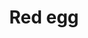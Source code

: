 ---
layout: item
title: Red egg
item-id: 10532
datatable: true
id: 10532
name: "Red egg"
members: true
lowalch: null
highalch: null
examine: "Will explode when fired!"
monsters:
  - id: 5739
    name: "Penance Fighter"
    members: true
    combat_level: 30
    wiki_url: "https://oldschool.runescape.wiki/w/Penance_Fighter#Wave_1"
    drops:
      - quantity: "2"
        rarity: 1
        drop_requirements: null
  - id: 5740
    name: "Penance Fighter"
    members: true
    combat_level: 32
    wiki_url: "https://oldschool.runescape.wiki/w/Penance_Fighter#Wave_2"
    drops:
      - quantity: "2"
        rarity: 1
        drop_requirements: null
  - id: 5741
    name: "Penance Fighter"
    members: true
    combat_level: 37
    wiki_url: "https://oldschool.runescape.wiki/w/Penance_Fighter#Wave_3"
    drops:
      - quantity: "2"
        rarity: 1
        drop_requirements: null
  - id: 5742
    name: "Penance Fighter"
    members: true
    combat_level: 42
    wiki_url: "https://oldschool.runescape.wiki/w/Penance_Fighter#Wave_4"
    drops:
      - quantity: "2"
        rarity: 1
        drop_requirements: null
  - id: 5743
    name: "Penance Fighter"
    members: true
    combat_level: 47
    wiki_url: "https://oldschool.runescape.wiki/w/Penance_Fighter#Wave_5"
    drops:
      - quantity: "2"
        rarity: 1
        drop_requirements: null
  - id: 5744
    name: "Penance Fighter"
    members: true
    combat_level: 56
    wiki_url: "https://oldschool.runescape.wiki/w/Penance_Fighter#Wave_6"
    drops:
      - quantity: "2"
        rarity: 1
        drop_requirements: null
  - id: 5745
    name: "Penance Fighter"
    members: true
    combat_level: 61
    wiki_url: "https://oldschool.runescape.wiki/w/Penance_Fighter#Wave_7/10"
    drops:
      - quantity: "2"
        rarity: 1
        drop_requirements: null
  - id: 5746
    name: "Penance Fighter"
    members: true
    combat_level: 68
    wiki_url: "https://oldschool.runescape.wiki/w/Penance_Fighter#Wave_8"
    drops:
      - quantity: "2"
        rarity: 1
        drop_requirements: null
  - id: 5747
    name: "Penance Fighter"
    members: true
    combat_level: 77
    wiki_url: "https://oldschool.runescape.wiki/w/Penance_Fighter#Wave_9"
    drops:
      - quantity: "2"
        rarity: 1
        drop_requirements: null
  - id: 5757
    name: "Penance Ranger"
    members: true
    combat_level: 21
    wiki_url: "https://oldschool.runescape.wiki/w/Penance_Ranger#Wave_1"
    drops:
      - quantity: "2"
        rarity: 1
        drop_requirements: null
  - id: 5758
    name: "Penance Ranger"
    members: true
    combat_level: 25
    wiki_url: "https://oldschool.runescape.wiki/w/Penance_Ranger#Wave_2"
    drops:
      - quantity: "2"
        rarity: 1
        drop_requirements: null
  - id: 5759
    name: "Penance Ranger"
    members: true
    combat_level: 32
    wiki_url: "https://oldschool.runescape.wiki/w/Penance_Ranger#Wave_3"
    drops:
      - quantity: "2"
        rarity: 1
        drop_requirements: null
  - id: 5760
    name: "Penance Ranger"
    members: true
    combat_level: 38
    wiki_url: "https://oldschool.runescape.wiki/w/Penance_Ranger#Wave_4"
    drops:
      - quantity: "2"
        rarity: 1
        drop_requirements: null
  - id: 5761
    name: "Penance Ranger"
    members: true
    combat_level: 43
    wiki_url: "https://oldschool.runescape.wiki/w/Penance_Ranger#Wave_5"
    drops:
      - quantity: "2"
        rarity: 1
        drop_requirements: null
  - id: 5762
    name: "Penance Ranger"
    members: true
    combat_level: 51
    wiki_url: "https://oldschool.runescape.wiki/w/Penance_Ranger#Wave_6"
    drops:
      - quantity: "2"
        rarity: 1
        drop_requirements: null
  - id: 5763
    name: "Penance Ranger"
    members: true
    combat_level: 57
    wiki_url: "https://oldschool.runescape.wiki/w/Penance_Ranger#Wave_7/10"
    drops:
      - quantity: "2"
        rarity: 1
        drop_requirements: null
  - id: 5764
    name: "Penance Ranger"
    members: true
    combat_level: 64
    wiki_url: "https://oldschool.runescape.wiki/w/Penance_Ranger#Wave_8"
    drops:
      - quantity: "2"
        rarity: 1
        drop_requirements: null
  - id: 5765
    name: "Penance Ranger"
    members: true
    combat_level: 72
    wiki_url: "https://oldschool.runescape.wiki/w/Penance_Ranger#Wave_9"
    drops:
      - quantity: "2"
        rarity: 1
        drop_requirements: null
---
